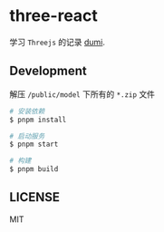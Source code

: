 # three-react

学习 `Threejs` 的记录 [dumi](https://d.umijs.org).

## Development

解压 `/public/model` 下所有的 `*.zip` 文件

```bash
# 安装依赖
$ pnpm install

# 启动服务
$ pnpm start

# 构建
$ pnpm build
```

## LICENSE

MIT
